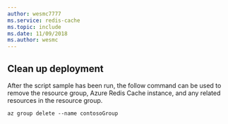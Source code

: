 ```yaml
---
author: wesmc7777
ms.service: redis-cache
ms.topic: include
ms.date: 11/09/2018
ms.author: wesmc
---
```

## Clean up deployment 

After the script sample has been run, the follow command can be used to remove the resource group, Azure Redis Cache instance, and any related resources in the resource group.

```azurecli
az group delete --name contosoGroup
```